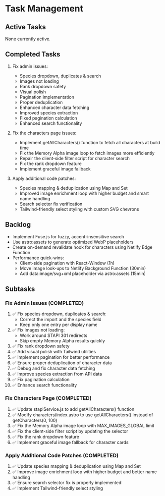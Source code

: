 # Task Management

## Active Tasks
None currently active.

## Completed Tasks
1. Fix admin issues:
   - Species dropdown, duplicates & search
   - Images not loading
   - Rank dropdown safety
   - Visual polish
   - Pagination implementation
   - Proper deduplication
   - Enhanced character data fetching
   - Improved species extraction
   - Fixed pagination calculation
   - Enhanced search functionality

2. Fix the characters page issues:
   - Implement getAllCharacters() function to fetch all characters at build time
   - Fix the Memory Alpha image loop to fetch images more efficiently
   - Repair the client-side filter script for character search
   - Fix the rank dropdown feature
   - Implement graceful image fallback

3. Apply additional code patches:
   - Species mapping & deduplication using Map and Set
   - Improved image enrichment loop with higher budget and smart name handling
   - Search selector fix verification
   - Tailwind-friendly select styling with custom SVG chevrons

## Backlog
- Implement Fuse.js for fuzzy, accent-insensitive search
- Use astro:assets to generate optimized WebP placeholders
- Create on-demand revalidate hook for characters using Netlify Edge Function
- Performance quick-wins:
  - Client-side pagination with React-Window (1h)
  - Move image look-ups to Netlify Background Function (30min)
  - Add data:image/svg+xml placeholder via astro:assets (15min)

## Subtasks
### Fix Admin Issues (COMPLETED)
1. ✅ Fix species dropdown, duplicates & search:
   - Correct the import and the species field
   - Keep only one entry per display name
2. ✅ Fix images not loading:
   - Work around STAPI 301 redirects
   - Skip empty Memory Alpha results quickly
3. ✅ Fix rank dropdown safety
4. ✅ Add visual polish with Tailwind utilities
5. ✅ Implement pagination for better performance
6. ✅ Ensure proper deduplication of character data
7. ✅ Debug and fix character data fetching
8. ✅ Improve species extraction from API data
9. ✅ Fix pagination calculation
10. ✅ Enhance search functionality

### Fix Characters Page (COMPLETED)
1. ✅ Update stapiService.js to add getAllCharacters() function
2. ✅ Modify characters/index.astro to use getAllCharacters() instead of getCharacters(0, 100)
3. ✅ Fix the Memory Alpha image loop with MAX_IMAGES_GLOBAL limit
4. ✅ Fix the client-side filter script by updating the selector
5. ✅ Fix the rank dropdown feature
6. ✅ Implement graceful image fallback for character cards

### Apply Additional Code Patches (COMPLETED)
1. ✅ Update species mapping & deduplication using Map and Set
2. ✅ Improve image enrichment loop with higher budget and better name handling
3. ✅ Ensure search selector fix is properly implemented
4. ✅ Implement Tailwind-friendly select styling